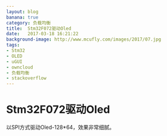 ```yaml
---
layout: blog
banana: true
category: 负载均衡
title:  Stm32F072驱动Oled
date:   2017-03-18 16:21:22
background-image: http://www.mcufly.com/images/2017/07.jpg
tags:
- Stm32
- OLED
- uGUI
- owncloud
- 负载均衡
- stackoverflow
---
```

#  Stm32F072驱动Oled
以SPI方式驱动Oled-128*64，效果非常细腻。

